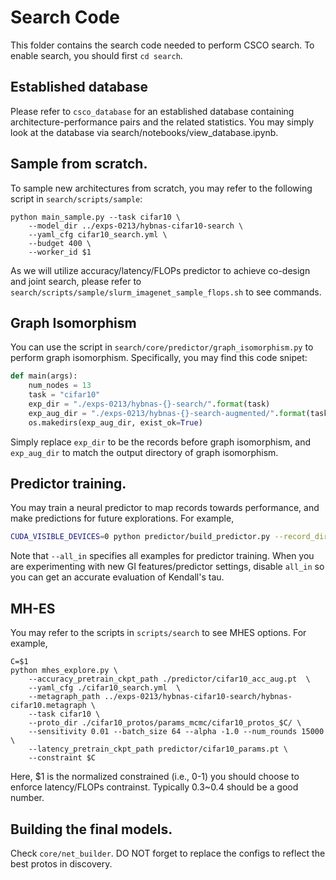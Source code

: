 # Search Code

This folder contains the search code needed to perform CSCO search. To enable search, you should first `cd search`.

## Established database
Please refer to `csco_database` for an established database containing architecture-performance pairs and the related statistics. You may simply look at the database via search/notebooks/view_database.ipynb.

## Sample from scratch.
To sample new architectures from scratch, you may refer to the following script in `search/scripts/sample`:

```
python main_sample.py --task cifar10 \
    --model_dir ../exps-0213/hybnas-cifar10-search \
    --yaml_cfg cifar10_search.yml \
    --budget 400 \
    --worker_id $1
```

As we will utilize accuracy/latency/FLOPs predictor to achieve co-design and joint search, please refer to ``search/scripts/sample/slurm_imagenet_sample_flops.sh`` to see commands.

## Graph Isomorphism

You can use the script in `search/core/predictor/graph_isomorphism.py` to perform graph isomorphism. Specifically, you may find this code snipet:
```python
def main(args):
    num_nodes = 13
    task = "cifar10"
    exp_dir = "./exps-0213/hybnas-{}-search/".format(task)
    exp_aug_dir = "./exps-0213/hybnas-{}-search-augmented/".format(task)
    os.makedirs(exp_aug_dir, exist_ok=True)
```

Simply replace `exp_dir` to be the records before graph isomorphism, and `exp_aug_dir` to match the output directory of graph isomorphism.

## Predictor training.
You may train a neural predictor to map records towards performance, and make predictions for future explorations. For example,
```sh
CUDA_VISIBLE_DEVICES=0 python predictor/build_predictor.py --record_dir ./exps-0213/hybnas-cifar10-search/ --task cifar10 --save_ckpt_path ./predictor/cifar10_acc.pt --learning_rate 0.04 --batch_size 128 --weight_decay 3e-4 --ranking_loss_margin 0.0 --num_epochs 300  --all_in
```

Note that `--all_in` specifies all examples for predictor training. When you are experimenting with new GI features/predictor settings, disable `all_in` so you can get an accurate evaluation of Kendall's tau.

## MH-ES
You may refer to the scripts in `scripts/search` to see MHES options. For example,
```
C=$1
python mhes_explore.py \
    --accuracy_pretrain_ckpt_path ./predictor/cifar10_acc_aug.pt  \
    --yaml_cfg ./cifar10_search.yml  \
    --metagraph_path ../exps-0213/hybnas-cifar10-search/hybnas-cifar10.metagraph \
    --task cifar10 \
    --proto_dir ./cifar10_protos/params_mcmc/cifar10_protos_$C/ \
    --sensitivity 0.01 --batch_size 64 --alpha -1.0 --num_rounds 15000 \
    --latency_pretrain_ckpt_path predictor/cifar10_params.pt \
    --constraint $C
```
Here, $1 is the normalized constrained (i.e., 0-1) you should choose to enforce latency/FLOPs contrainst. Typically 0.3~0.4 should be a good number.

## Building the final models.
Check `core/net_builder`. DO NOT forget to replace the configs to reflect the best protos in discovery.